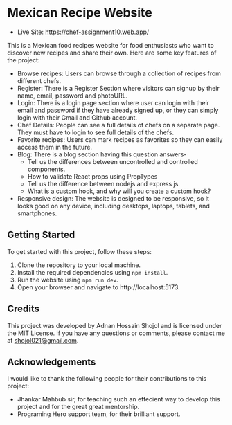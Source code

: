 # Mexican Recipe Website

- Live Site: https://chef-assignment10.web.app/

This is a Mexican food recipes website for food enthusiasts who want to discover new recipes and share their own. Here are some key features of the project:

- Browse recipes: Users can browse through a collection of recipes from different chefs.
- Register: There is a Register Section where visitors can signup by their name, email, password and photoURL.
- Login: There is a login page section where user can login with their email and password if they have already signed up, or they can simply login with their Gmail and Github account.
- Chef Details: People can see a full details of chefs on a separate page. They must have to login to see full details of the chefs.
- Favorite recipes: Users can mark recipes as favorites so they can easily access them in the future.
- Blog: There is a blog section having this question answers-
    - Tell us the differences between uncontrolled and controlled components.
    - How to validate React props using PropTypes
    - Tell us the difference between nodejs and express js.
    - What is a custom hook, and why will you create a custom hook?
- Responsive design: The website is designed to be responsive, so it looks good on any device, including desktops, laptops, tablets, and smartphones.

## Getting Started

To get started with this project, follow these steps:

1. Clone the repository to your local machine.
2. Install the required dependencies using `npm install`.
3. Run the website using `npm run dev`.
4. Open your browser and navigate to http://localhost:5173.

## Credits

This project was developed by Adnan Hossain Shojol and is licensed under the MIT License. If you have any questions or comments, please contact me at shojol021@gmail.com.

## Acknowledgements

I would like to thank the following people for their contributions to this project:

- Jhankar Mahbub sir, for teaching such an effecient way to develop this project and for the great great mentorship.
- Programing Hero support team, for their brilliant support.
